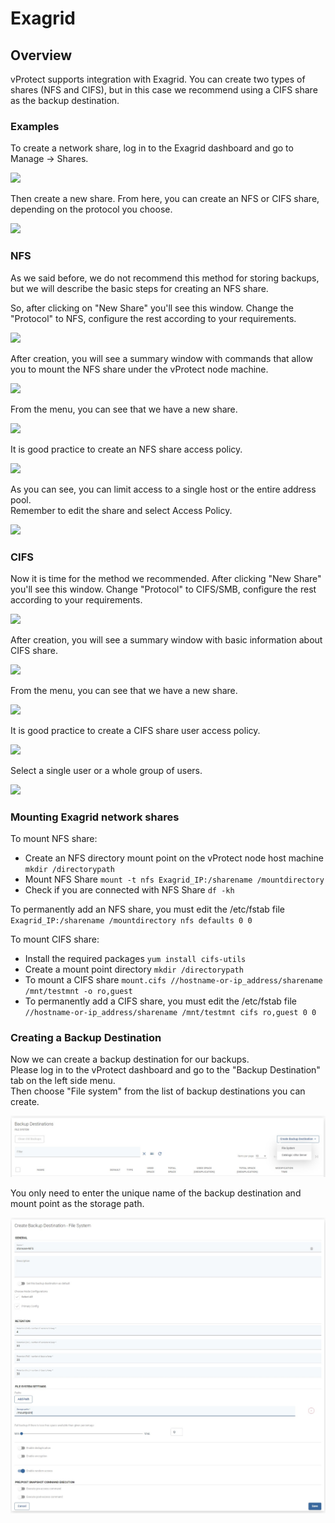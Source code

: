 # Exagrid

## Overview

vProtect supports integration with Exagrid. You can create two types of shares \(NFS and CIFS\), but in this case we recommend using a CIFS share as the backup destination.

### Examples

To create a network share, log in to the Exagrid dashboard and go to Manage -&gt; Shares.

![](../../../.gitbook/assets/deduplication-appliances-exagrid-create-share.jpg)

Then create a new share. From here, you can create an NFS or CIFS share, depending on the protocol you choose.

![](../../../.gitbook/assets/deduplication-appliances-exagrid-create-share2.jpg)

### NFS

As we said before, we do not recommend this method for storing backups, but we will describe the basic steps for creating an NFS share.

So, after clicking on "New Share" you'll see this window. Change the "Protocol" to NFS, configure the rest according to your requirements.

![](../../../.gitbook/assets/deduplication-appliances-exagrid-create-nfs.jpg)

After creation, you will see a summary window with commands that allow you to mount the NFS share under the vProtect node machine.

![](../../../.gitbook/assets/deduplication-appliances-exagrid-create-nfs2.jpg)

From the menu, you can see that we have a new share.

![](../../../.gitbook/assets/deduplication-appliances-exagrid-create-nfs3.jpg)

It is good practice to create an NFS share access policy.

![](../../../.gitbook/assets/deduplication-appliances-exagrid-create-nfs4.jpg)

As you can see, you can limit access to a single host or the entire address pool.  
Remember to edit the share and select Access Policy.

![](../../../.gitbook/assets/deduplication-appliances-exagrid-create-nfs5.jpg)

### CIFS

Now it is time for the method we recommended. After clicking "New Share" you'll see this window. Change "Protocol" to CIFS/SMB, configure the rest according to your requirements.

![](../../../.gitbook/assets/deduplication-appliances-exagrid-create-cifs.jpg)

After creation, you will see a summary window with basic information about CIFS share.

![](../../../.gitbook/assets/deduplication-appliances-exagrid-create-cifs2.jpg)

From the menu, you can see that we have a new share.

![](../../../.gitbook/assets/deduplication-appliances-exagrid-create-cifs3.jpg)

It is good practice to create a CIFS share user access policy.

![](../../../.gitbook/assets/deduplication-appliances-exagrid-create-cifs4.jpg)

Select a single user or a whole group of users.

![](../../../.gitbook/assets/deduplication-appliances-exagrid-create-cifs5.jpg)

### Mounting Exagrid network shares

To mount NFS share:

* Create an NFS directory mount point on the vProtect node host machine `mkdir /directorypath`
* Mount NFS Share `mount -t nfs Exagrid_IP:/sharename /mountdirectory`
* Check if you are connected with NFS Share `df -kh`

To permanently add an NFS share, you must edit the /etc/fstab file  
`Exagrid_IP:/sharename /mountdirectory nfs defaults 0 0`

To mount CIFS share:

* Install the required packages `yum install cifs-utils`
* Create a mount point directory `mkdir /directorypath`
* To mount a CIFS share `mount.cifs //hostname-or-ip_address/sharename /mnt/testmnt -o ro,guest`
* To permanently add a CIFS share, you must edit the /etc/fstab file `//hostname-or-ip_address/sharename /mnt/testmnt cifs ro,guest 0 0`

### Creating a Backup Destination

Now we can create a backup destination for our backups.  
Please log in to the vProtect dashboard and go to the "Backup Destination" tab on the left side menu.  
Then choose "File system" from the list of backup destinations you can create.

![](../../../.gitbook/assets/backup-destinations-file-system%20%281%29%20%281%29%20%281%29%20%281%29%20%281%29.jpg)

You only need to enter the unique name of the backup destination and mount point as the storage path.

![](../../../.gitbook/assets/backup-destinations-file-system-nfs-mount%20%282%29%20%282%29%20%282%29%20%282%29%20%282%29%20%282%29%20%284%29.jpg)

